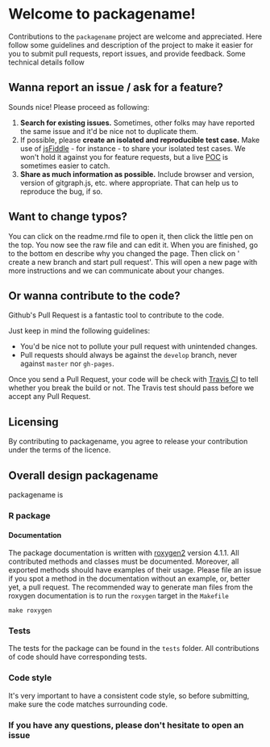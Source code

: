 # Welcome to packagename!

Contributions to the `packagename` project are welcome and appreciated. Here
follow some guidelines and description of the project to make it
easier for you to submit pull requests, report issues, and provide
feedback.
Some technical details follow 

## Wanna report an issue / ask for a feature?

Sounds nice! Please proceed as following:

1. **Search for existing issues.** Sometimes, other folks may have reported the same issue and it'd be nice not to duplicate them.
2. If possible, please **create an isolated and reproducible test case.** Make use of [jsFiddle](jsfiddle.net) - for instance - to share your isolated test cases. We won't hold it against you for feature requests, but a live [POC](http://en.wikipedia.org/wiki/Proof_of_concept) is sometimes easier to catch.
3. **Share as much information as possible.** Include browser and version, version of gitgraph.js, etc. where appropriate. That can help us to reproduce the bug, if so.

## Want to change typos?
You can click on the readme.rmd file to open it, then click the little pen on the top. You now see the raw file and can edit it.
When you are finished, go to the bottom en  describe why you changed the page. Then click on ' create a new branch and start pull request'. This will open a new page with more instructions and we can communicate about your changes.

## Or wanna contribute to the code?

Github's Pull Request is a fantastic tool to contribute to the code.

Just keep in mind the following guidelines:

- You'd be nice not to pollute your pull request with unintended changes.
- Pull requests should always be against the `develop` branch, never against `master` nor `gh-pages`.

Once you send a Pull Request, your code will be check with [Travis CI](https://travis-ci.org/yourname/package) to tell whether you break the build or not. The Travis test should pass before we accept any Pull Request.


## Licensing

By contributing to packagename, you agree to release your contribution under
the terms of the licence.

## Overall design packagename

packagename is
### R package



#### Documentation

The package documentation is written with
[roxygen2](http://cran.r-project.org/web/packages/roxygen2/index.html)
version 4.1.1.  All contributed methods and classes must be
documented. Moreover, all exported methods should have examples of
their usage. Please file an issue if you spot a method in the
documentation without an example, or, better yet, a pull request. The
recommended way to generate man files from the roxygen documentation
is to run the `roxygen` target in the `Makefile`

```
make roxygen
```

### Tests

The tests for the package can be found in the `tests` folder. All
contributions of code should have corresponding tests.

### Code style

It's very important to have a consistent code style, so before
submitting, make sure the code matches surrounding code.

### If you have any questions, please don't hesitate to open an issue
